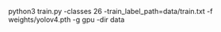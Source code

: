 python3 train.py -classes 26 -train_label_path=data/train.txt -f weights/yolov4.pth -g gpu -dir data
